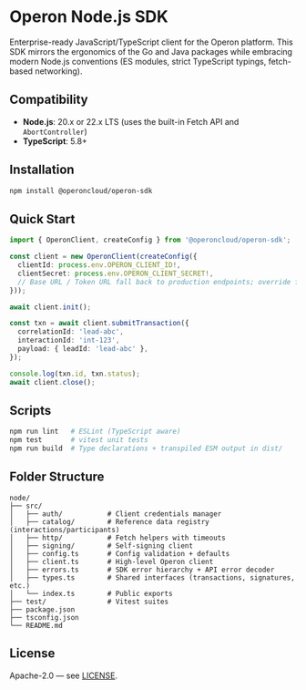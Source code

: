 # Operon Node.js SDK

Enterprise-ready JavaScript/TypeScript client for the Operon platform. This SDK mirrors the ergonomics of the Go and Java packages while embracing modern Node.js conventions (ES modules, strict TypeScript typings, fetch-based networking).

## Compatibility

- **Node.js**: 20.x or 22.x LTS (uses the built-in Fetch API and `AbortController`)
- **TypeScript**: 5.8+

## Installation

```bash
npm install @operoncloud/operon-sdk
```

## Quick Start

```ts
import { OperonClient, createConfig } from '@operoncloud/operon-sdk';

const client = new OperonClient(createConfig({
  clientId: process.env.OPERON_CLIENT_ID!,
  clientSecret: process.env.OPERON_CLIENT_SECRET!,
  // Base URL / Token URL fall back to production endpoints; override for dev/qa when needed.
}));

await client.init();

const txn = await client.submitTransaction({
  correlationId: 'lead-abc',
  interactionId: 'int-123',
  payload: { leadId: 'lead-abc' },
});

console.log(txn.id, txn.status);
await client.close();
```

## Scripts

```bash
npm run lint   # ESLint (TypeScript aware)
npm test       # vitest unit tests
npm run build  # Type declarations + transpiled ESM output in dist/
```

## Folder Structure

```
node/
├── src/
│   ├── auth/           # Client credentials manager
│   ├── catalog/        # Reference data registry (interactions/participants)
│   ├── http/           # Fetch helpers with timeouts
│   ├── signing/        # Self-signing client
│   ├── config.ts       # Config validation + defaults
│   ├── client.ts       # High-level Operon client
│   ├── errors.ts       # SDK error hierarchy + API error decoder
│   ├── types.ts        # Shared interfaces (transactions, signatures, etc.)
│   └── index.ts        # Public exports
├── test/               # Vitest suites
├── package.json
├── tsconfig.json
└── README.md
```

## License

Apache-2.0 — see [LICENSE](../LICENSE).
